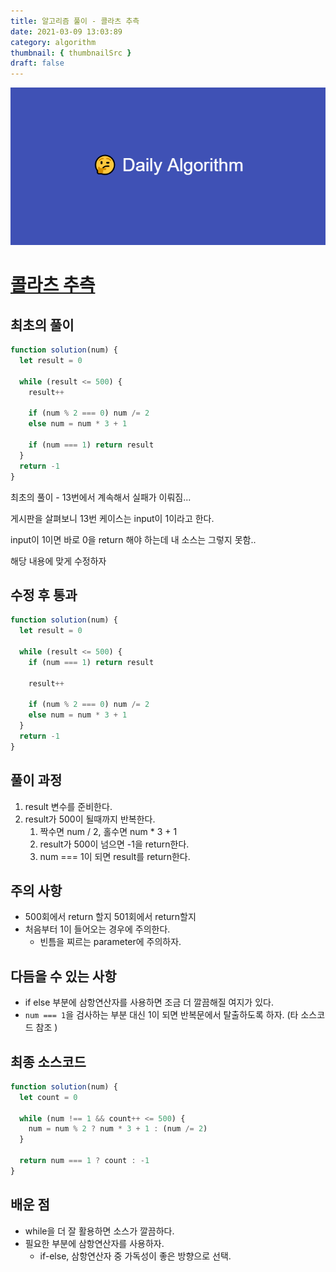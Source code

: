 ```yaml
---
title: 알고리즘 풀이 - 콜라츠 추측
date: 2021-03-09 13:03:89
category: algorithm
thumbnail: { thumbnailSrc }
draft: false
---
```


![picture 22](images/2021-03-09/ba0118f82c0feeca7e76871c011166f54043143d3dd0994493963b5334b3472f.png)

# [콜라츠 추측](https://programmers.co.kr/learn/courses/30/lessons/12943)

## 최초의 풀이

```javascript
function solution(num) {
  let result = 0

  while (result <= 500) {
    result++

    if (num % 2 === 0) num /= 2
    else num = num * 3 + 1

    if (num === 1) return result
  }
  return -1
}
```

최초의 풀이 - 13번에서 계속해서 실패가 이뤄짐...

게시판을 살펴보니 13번 케이스는 input이 1이라고 한다.

input이 1이면 바로 0을 return 해야 하는데 내 소스는 그렇지 못함..

해당 내용에 맞게 수정하자

## 수정 후 통과

```javascript
function solution(num) {
  let result = 0

  while (result <= 500) {
    if (num === 1) return result

    result++

    if (num % 2 === 0) num /= 2
    else num = num * 3 + 1
  }
  return -1
}
```

## 풀이 과정

1. result 변수를 준비한다.
2. result가 500이 될때까지 반복한다.
   1. 짝수면 num / 2, 홀수면 num \* 3 + 1
   2. result가 500이 넘으면 -1을 return한다.
   3. num === 1이 되면 result를 return한다.

## 주의 사항

- 500회에서 return 할지 501회에서 return할지
- 처음부터 1이 들어오는 경우에 주의한다.
  - 빈틈을 찌르는 parameter에 주의하자.

## 다듬을 수 있는 사항

- if else 부분에 삼항연산자를 사용하면 조금 더 깔끔해질 여지가 있다.
- `num === 1`을 검사하는 부분 대신 1이 되면 반복문에서 탈출하도록 하자. (타 소스코드 참조 )

## 최종 소스코드

```javascript
function solution(num) {
  let count = 0

  while (num !== 1 && count++ <= 500) {
    num = num % 2 ? num * 3 + 1 : (num /= 2)
  }

  return num === 1 ? count : -1
}
```

## 배운 점

- while을 더 잘 활용하면 소스가 깔끔하다.
- 필요한 부분에 삼항연산자를 사용하자.
  - if-else, 삼항연산자 중 가독성이 좋은 방향으로 선택.
